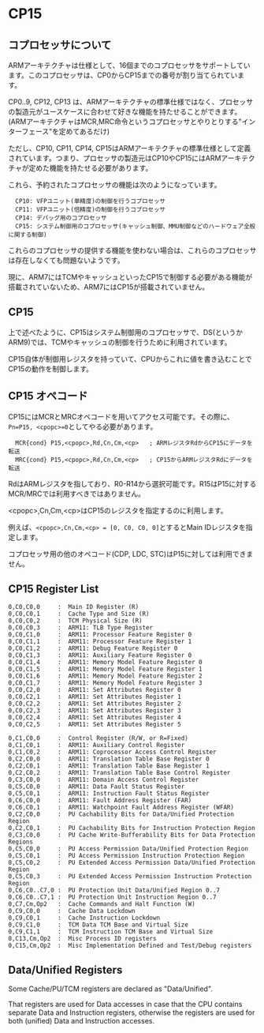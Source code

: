 # CP15

## コプロセッサについて

ARMアーキテクチャは仕様として、16個までのコプロセッサをサポートしています。このコプロセッサは、CP0からCP15までの番号が割り当てられています。

CP0..9, CP12, CP13 は、ARMアーキテクチャの標準仕様ではなく、プロセッサの製造元がユースケースに合わせて好きな機能を持たせることができます。(ARMアーキテクチャはMCR,MRC命令というコプロセッサとやりとりする"インターフェース"を定めてあるだけ)

ただし、CP10, CP11, CP14, CP15はARMアーキテクチャの標準仕様として定義されています。つまり、プロセッサの製造元はCP10やCP15にはARMアーキテクチャが定めた機能を持たせる必要があります。

これら、予約されたコプロセッサの機能は次のようになっています。

```
  CP10: VFPユニット(単精度)の制御を行うコプロセッサ
  CP11: VFPユニット(倍精度)の制御を行うコプロセッサ
  CP14: デバッグ用のコプロセッサ
  CP15: システム制御用のコプロセッサ(キャッシュ制御、MMU制御などのハードウェア全般に関する制御)
```

これらのコプロセッサの提供する機能を使わない場合は、これらのコプロセッサは存在しなくても問題ないようです。

現に、ARM7にはTCMやキャッシュといったCP15で制御する必要がある機能が搭載されていないため、ARM7にはCP15が搭載されていません。

## CP15

上で述べたように、CP15はシステム制御用のコプロセッサで、DS(というかARM9)では、TCMやキャッシュの制御を行うために利用されています。

CP15自体が制御用レジスタを持っていて、CPUからこれに値を書き込むことでCP15の動作を制御します。

## CP15 オペコード

CP15にはMCRとMRCオペコードを用いてアクセス可能です。その際に、`Pn=P15, <cpopc>=0`としてやる必要があります。

```
  MCR{cond} P15,<cpopc>,Rd,Cn,Cm,<cp>   ; ARMレジスタRdからCP15にデータを転送
  MRC{cond} P15,<cpopc>,Rd,Cn,Cm,<cp>   ; CP15からARMレジスタRdにデータを転送
```

RdはARMレジスタを指しており、R0-R14から選択可能です。R15はP15に対するMCR/MRCでは利用すべきではありません。

\<cpopc\>,Cn,Cm,\<cp\>はCP15のレジスタを指定するのに利用します。

例えば、`<cpopc>,Cn,Cm,<cp> = [0, C0, C0, 0]`とするとMain IDレジスタを指定します。

コプロセッサ用の他のオペコード(CDP, LDC, STC)はP15に対しては利用できません。

## CP15 Register List

```
0,C0,C0,0     :  Main ID Register (R)
0,C0,C0,1     :  Cache Type and Size (R)
0,C0,C0,2     :  TCM Physical Size (R)
0,C0,C0,3     :  ARM11: TLB Type Register
0,C0,C1,0     :  ARM11: Processor Feature Register 0
0,C0,C1,1     :  ARM11: Processor Feature Register 1
0,C0,C1,2     :  ARM11: Debug Feature Register 0
0,C0,C1,3     :  ARM11: Auxiliary Feature Register 0
0,C0,C1,4     :  ARM11: Memory Model Feature Register 0
0,C0,C1,5     :  ARM11: Memory Model Feature Register 1
0,C0,C1,6     :  ARM11: Memory Model Feature Register 2
0,C0,C1,7     :  ARM11: Memory Model Feature Register 3
0,C0,C2,0     :  ARM11: Set Attributes Register 0
0,C0,C2,1     :  ARM11: Set Attributes Register 1
0,C0,C2,2     :  ARM11: Set Attributes Register 2
0,C0,C2,3     :  ARM11: Set Attributes Register 3
0,C0,C2,4     :  ARM11: Set Attributes Register 4
0,C0,C2,5     :  ARM11: Set Attributes Register 5

0,C1,C0,0     :  Control Register (R/W, or R=Fixed)
0,C1,C0,1     :  ARM11: Auxiliary Control Register
0,C1,C0,2     :  ARM11: Coprocessor Access Control Register
0,C2,C0,0     :  ARM11: Translation Table Base Register 0
0,C2,C0,1     :  ARM11: Translation Table Base Register 1
0,C2,C0,2     :  ARM11: Translation Table Base Control Register
0,C3,C0,0     :  ARM11: Domain Access Control Register
0,C5,C0,0     :  ARM11: Data Fault Status Register
0,C5,C0,1     :  ARM11: Instruction Fault Status Register
0,C6,C0,0     :  ARM11: Fault Address Register (FAR)
0,C6,C0,1     :  ARM11: Watchpoint Fault Address Register (WFAR)
0,C2,C0,0     :  PU Cachability Bits for Data/Unified Protection Region
0,C2,C0,1     :  PU Cachability Bits for Instruction Protection Region
0,C3,C0,0     :  PU Cache Write-Bufferability Bits for Data Protection Regions
0,C5,C0,0     :  PU Access Permission Data/Unified Protection Region
0,C5,C0,1     :  PU Access Permission Instruction Protection Region
0,C5,C0,2     :  PU Extended Access Permission Data/Unified Protection Region
0,C5,C0,3     :  PU Extended Access Permission Instruction Protection Region
0,C6,C0..C7,0 :  PU Protection Unit Data/Unified Region 0..7
0,C6,C0..C7,1 :  PU Protection Unit Instruction Region 0..7
0,C7,Cm,Op2   :  Cache Commands and Halt Function (W)
0,C9,C0,0     :  Cache Data Lockdown
0,C9,C0,1     :  Cache Instruction Lockdown
0,C9,C1,0     :  TCM Data TCM Base and Virtual Size
0,C9,C1,1     :  TCM Instruction TCM Base and Virtual Size
0,C13,Cm,Op2  :  Misc Process ID registers
0,C15,Cm,Op2  :  Misc Implementation Defined and Test/Debug registers
```

## Data/Unified Registers

Some Cache/PU/TCM registers are declared as "Data/Unified".

That registers are used for Data accesses in case that the CPU contains separate Data and Instruction registers, otherwise the registers are used for both (unified) Data and Instruction accesses.
